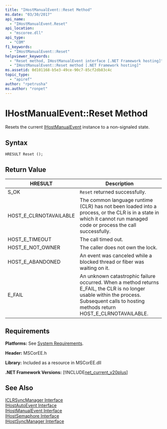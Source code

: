 ```yaml
---
title: "IHostManualEvent::Reset Method"
ms.date: "03/30/2017"
api_name: 
  - "IHostManualEvent.Reset"
api_location: 
  - "mscoree.dll"
api_type: 
  - "COM"
f1_keywords: 
  - "IHostManualEvent::Reset"
helpviewer_keywords: 
  - "Reset method, IHostManualEvent interface [.NET Framework hosting]"
  - "IHostManualEvent::Reset method [.NET Framework hosting]"
ms.assetid: 0d101168-b5e3-49ce-90c7-85cf2db83c4c
topic_type: 
  - "apiref"
author: "rpetrusha"
ms.author: "ronpet"
---
```

# IHostManualEvent::Reset Method
Resets the current [IHostManualEvent](../../../../docs/framework/unmanaged-api/hosting/ihostmanualevent-interface.md) instance to a non-signaled state.  

## Syntax  

```  
HRESULT Reset ();  
```  

## Return Value  


|HRESULT|Description|  
|-------------|-----------------|  
|S_OK|`Reset` returned successfully.|  
|HOST_E_CLRNOTAVAILABLE|The common language runtime (CLR) has not been loaded into a process, or the CLR is in a state in which it cannot run managed code or process the call successfully.|  
|HOST_E_TIMEOUT|The call timed out.|  
|HOST_E_NOT_OWNER|The caller does not own the lock.|  
|HOST_E_ABANDONED|An event was canceled while a blocked thread or fiber was waiting on it.|  
|E_FAIL|An unknown catastrophic failure occurred. When a method returns E_FAIL, the CLR is no longer usable within the process. Subsequent calls to hosting methods return HOST_E_CLRNOTAVAILABLE.|  

## Requirements  
 **Platforms:** See [System Requirements](../../../../docs/framework/get-started/system-requirements.md).  

 **Header:** MSCorEE.h  

 **Library:** Included as a resource in MSCorEE.dll  

 **.NET Framework Versions:** [!INCLUDE[net_current_v20plus](../../../../includes/net-current-v20plus-md.md)]  

## See Also  
 [ICLRSyncManager Interface](../../../../docs/framework/unmanaged-api/hosting/iclrsyncmanager-interface.md)  
 [IHostAutoEvent Interface](../../../../docs/framework/unmanaged-api/hosting/ihostautoevent-interface.md)  
 [IHostManualEvent Interface](../../../../docs/framework/unmanaged-api/hosting/ihostmanualevent-interface.md)  
 [IHostSemaphore Interface](../../../../docs/framework/unmanaged-api/hosting/ihostsemaphore-interface.md)  
 [IHostSyncManager Interface](../../../../docs/framework/unmanaged-api/hosting/ihostsyncmanager-interface.md)
